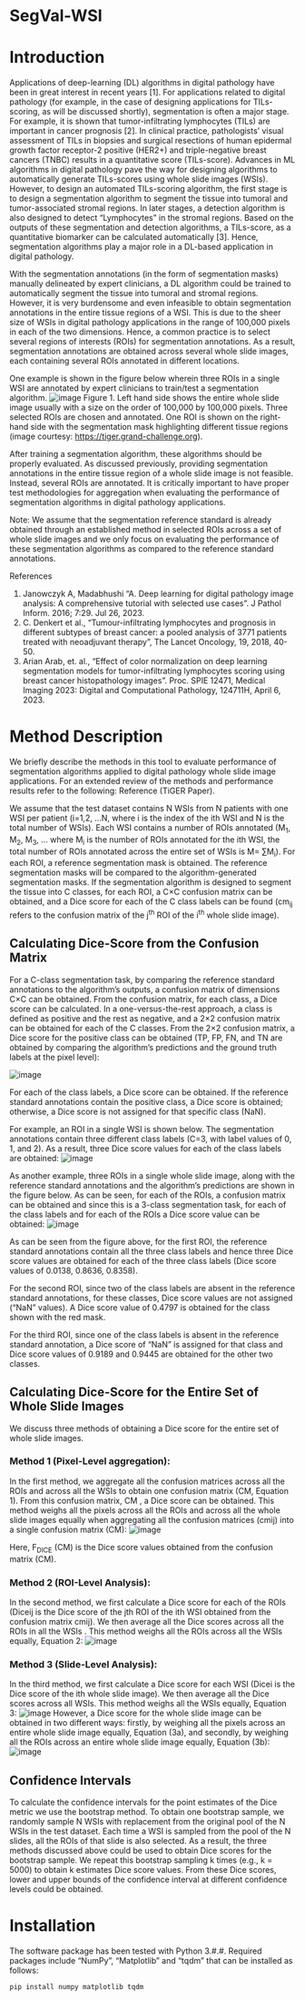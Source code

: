 # SegVal-WSI

# Introduction
Applications of deep-learning (DL) algorithms in digital pathology have been in great interest   in recent years [1]. For applications related to digital pathology (for example, in the case of designing applications for TILs-scoring, as will be discussed shortly), segmentation is often a major stage. For example, it is shown that tumor-infiltrating lymphocytes (TILs) are important in cancer prognosis [2]. In clinical practice, pathologists’ visual assessment of TILs in biopsies and surgical resections of human epidermal growth factor receptor-2 positive (HER2+) and triple-negative breast cancers (TNBC) results in a quantitative score (TILs-score). Advances in ML algorithms in digital pathology pave the way for designing algorithms to automatically generate TILs-scores using whole slide images (WSIs). However, to design an automated TILs-scoring algorithm, the first stage is to design a segmentation algorithm to segment the tissue into tumoral and tumor-associated stromal regions. In later stages, a detection algorithm is also designed to detect “Lymphocytes”   in the stromal regions. Based on the outputs of these segmentation and detection algorithms, a TILs-score, as a quantitative biomarker can be calculated automatically [3]. Hence, segmentation algorithms    play a major role in a DL-based application in digital pathology.

With the segmentation annotations (in the form of segmentation masks) manually delineated by expert clinicians, a DL algorithm could be trained to automatically segment the tissue into tumoral and stromal regions. However, it is very burdensome and even infeasible to obtain segmentation annotations in the entire tissue regions of a WSI. This is due to the sheer size of WSIs in digital pathology applications in the range of 100,000 pixels in each of the two dimensions. Hence, a common practice is to select several regions of interests (ROIs) for segmentation annotations. As a result, segmentation annotations are obtained across several whole slide images, each containing several ROIs annotated in different locations. 

One example is shown in the figure below wherein three ROIs in a single WSI are annotated by expert clinicians to train/test a segmentation algorithm.
 ![image](https://github.com/DIDSR/SegVal-WSI/assets/68286434/01fb2f4e-cc03-41a7-829a-784efa015606)
Figure 1. Left hand side shows the entire whole slide image usually with a size on the order of 100,000 by 100,000 pixels. Three selected ROIs are chosen and annotated. One ROI is shown on the right-hand side with the segmentation mask highlighting different tissue regions (image courtesy: https://tiger.grand-challenge.org).

After training a segmentation algorithm, these algorithms should be properly evaluated. As discussed previously, providing segmentation annotations in the entire tissue region of a whole slide image is not feasible. Instead, several ROIs are annotated. It is critically important to have proper test methodologies for aggregation when evaluating the performance of segmentation algorithms in digital pathology applications.

Note: We assume that the segmentation reference standard is already obtained   through an established method in selected ROIs   across a set of whole slide images and we only focus on evaluating the performance of these segmentation algorithms as compared to the reference standard annotations.

References 
1) Janowczyk A, Madabhushi “A. Deep learning for digital pathology image analysis: A comprehensive tutorial with selected use cases”. J Pathol Inform. 2016; 7:29. Jul 26, 2023.
2) C. Denkert et al., “Tumour-infiltrating lymphocytes and prognosis in different subtypes of breast cancer: a pooled analysis of 3771 patients treated with neoadjuvant therapy”, The Lancet Oncology, 19, 2018, 40-50. 
3) Arian Arab, et. al., “Effect of color normalization on deep learning segmentation models for tumor-infiltrating lymphocytes scoring using breast cancer histopathology images”. Proc. SPIE 12471, Medical Imaging 2023: Digital and Computational Pathology, 124711H, April 6, 2023.


# Method Description

We briefly describe the methods in this tool to evaluate performance of segmentation algorithms applied to digital pathology whole slide image applications. For an extended review of the methods and performance results refer to the following: 
Reference (TiGER Paper). 

We assume that the test dataset contains N WSIs from N patients with one WSI per patient (i=1,2, ...N, where i is the index of the ith WSI and N is the total number of WSIs). Each WSI contains a number of ROIs annotated (M<sub>1</sub>, M<sub>2</sub>, M<sub>3</sub>, …  where M<sub>i</sub> is the number of ROIs annotated for the ith WSI, the total number of ROIs annotated across the entire set of WSIs is M= ∑M<sub>i</sub>). 
For each ROI, a reference segmentation mask is obtained. The reference segmentation masks will be compared to the algorithm-generated segmentation masks. If the segmentation algorithm is designed to segment the tissue into C classes,   for each ROI, a C×C confusion matrix can be obtained, and a Dice score for each of the C class labels can be found (cm<sub>ij</sub> refers to the confusion matrix of the j<sup>th</sup> ROI of the i<sup>th</sup> whole slide image).

## Calculating Dice-Score from the Confusion Matrix  
For a C-class segmentation task, by comparing the reference standard annotations to the algorithm’s outputs, a confusion matrix of dimensions C×C can be obtained. From the confusion matrix, for each class, a Dice score can be calculated. 
In a one-versus-the-rest approach, a class is defined as positive and the rest as negative, and a 2×2 confusion matrix can be obtained for each of the C classes. From the 2×2 confusion matrix, a Dice score   for the positive class can be obtained (TP, FP, FN, and TN are obtained by comparing the algorithm’s predictions and the ground truth labels at the pixel level):

![image](https://github.com/DIDSR/SegVal-WSI/assets/68286434/865e9873-9043-4aac-868a-d7c084a4e7e4)

For each of the class labels, a Dice score can be obtained. If the reference standard annotations contain the positive class, a Dice score is obtained; otherwise, a Dice score is not assigned for that specific class (NaN). 

For example, an ROI in a single WSI is shown below. The segmentation annotations contain three different class labels (C=3, with label values of 0, 1, and 2). As a result, three Dice score values for each of the class labels are obtained:
![image](https://github.com/DIDSR/SegVal-WSI/assets/68286434/1212cfba-34e1-4253-8b03-c115b0405022)

As another example, three ROIs in a single whole slide image, along with the reference standard annotations and the algorithm’s predictions are shown in the figure below. As can be seen, for each of the ROIs, a confusion matrix can be obtained and since this is a 3-class segmentation task, for each of the class labels and for each of the ROIs a Dice score value can be obtained:
![image](https://github.com/DIDSR/SegVal-WSI/assets/68286434/288ae780-3f53-4f4e-8b28-32deefa95c6c)

As can be seen from the figure above, for the first ROI, the reference standard annotations contain all the three class labels and hence three Dice score values are obtained for each of the three class labels (Dice score values of 0.0138, 0.8636, 0.8358).

For the second ROI, since two of the class labels are absent in the reference standard annotations, for these classes, Dice score values are not assigned (“NaN” values). A Dice score value of 0.4797 is obtained for the class shown with the red mask.

For the third ROI, since one of the class labels is absent in the reference standard annotation, a Dice score of “NaN” is assigned for that class and Dice score values of 0.9189 and 0.9445 are obtained for the other two classes.

## Calculating Dice-Score for the Entire Set of Whole Slide Images
We discuss three methods of obtaining a Dice score for the entire set of whole slide images.

### Method 1 (Pixel-Level aggregation):
In the first method, we aggregate all the confusion matrices   across all the ROIs and across all the WSIs to obtain one confusion matrix (CM, Equation 1). From this confusion matrix, CM  , a Dice score can be obtained. This method weighs all the pixels across all the ROIs and across all the whole slide images equally when aggregating all the confusion matrices (cmij) into a single confusion matrix (CM): 
![image](https://github.com/DIDSR/SegVal-WSI/assets/68286434/358b63c7-26fc-4b7c-8d32-58576d64816b)

Here, F<sub>DICE</sub> (CM) is the Dice score values obtained from the confusion matrix (CM).

### Method 2 (ROI-Level Analysis):
In the second method, we first calculate a Dice score for each of the ROIs (Diceij is the Dice score of the jth ROI of the ith WSI obtained from the confusion matrix cmij). We then average all the Dice scores across all the ROIs in all the WSIs  . This method weighs all the ROIs across all the WSIs equally, Equation 2:
![image](https://github.com/DIDSR/SegVal-WSI/assets/68286434/8280ec96-904e-475d-94c1-9e411effb04c)

### Method 3 (Slide-Level Analysis): 
In the third method, we first calculate a Dice score for each WSI   (Dicei is the Dice score of the ith whole slide image). We then average all the Dice scores across all WSIs. This method weighs all the WSIs equally, Equation 3:
![image](https://github.com/DIDSR/SegVal-WSI/assets/68286434/98077c57-bf4b-4937-ac5e-4ba19354f58c)
However, a Dice score for the whole slide image can be obtained in two different ways: firstly, by weighing all the pixels across an entire whole slide image equally, Equation (3a), and secondly, by weighing all the ROIs across an entire whole slide image equally, Equation (3b):
![image](https://github.com/DIDSR/SegVal-WSI/assets/68286434/7d336ac4-8e60-4201-bf93-6842ab300058)

## Confidence Intervals
To calculate the confidence intervals for the point estimates of the Dice metric we use the bootstrap method. To obtain one bootstrap sample, we randomly sample N WSIs with replacement from the original pool of the N WSIs in the test dataset. Each time a WSI is sampled from the pool of the N slides, all the ROIs of that slide is also selected. As a result, the three methods discussed above could be used to obtain Dice scores for the bootstrap sample. We repeat this bootstrap sampling k times (e.g., k = 5000) to obtain k estimates Dice score values. From these Dice scores, lower and upper bounds of the confidence interval at different confidence levels could be obtained. 


# Installation

The software package has been tested with Python 3.#.#. Required packages include “NumPy”, “Matplotlib” and “tqdm” that can be installed as follows:
```
pip install numpy matplotlib tqdm
```
